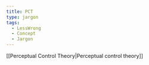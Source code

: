 ```yaml
---
title: PCT
type: jargon
tags:
  - LessWrong
  - Concept
  - Jargon
---
```


 [[Perceptual Control Theory|Perceptual control theory]]